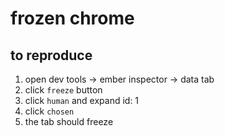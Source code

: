 # frozen chrome

## to reproduce

1. open dev tools -> ember inspector -> data tab
2. click `freeze` button
3. click `human` and expand id: 1
4. click `chosen`
5. the tab should freeze
